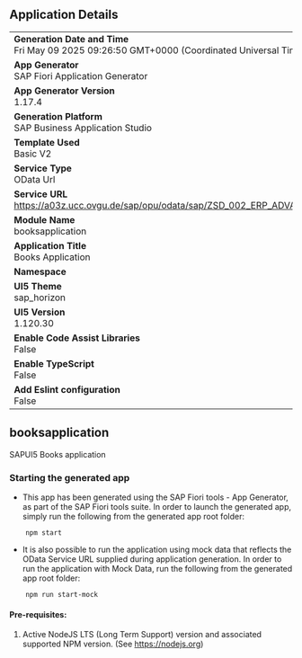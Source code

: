 ## Application Details
|               |
| ------------- |
|**Generation Date and Time**<br>Fri May 09 2025 09:26:50 GMT+0000 (Coordinated Universal Time)|
|**App Generator**<br>SAP Fiori Application Generator|
|**App Generator Version**<br>1.17.4|
|**Generation Platform**<br>SAP Business Application Studio|
|**Template Used**<br>Basic V2|
|**Service Type**<br>OData Url|
|**Service URL**<br>https://a03z.ucc.ovgu.de/sap/opu/odata/sap/ZSD_002_ERP_ADVANCED_BOOKS_SRV/|
|**Module Name**<br>booksapplication|
|**Application Title**<br>Books Application|
|**Namespace**<br>|
|**UI5 Theme**<br>sap_horizon|
|**UI5 Version**<br>1.120.30|
|**Enable Code Assist Libraries**<br>False|
|**Enable TypeScript**<br>False|
|**Add Eslint configuration**<br>False|

## booksapplication

SAPUI5 Books application

### Starting the generated app

-   This app has been generated using the SAP Fiori tools - App Generator, as part of the SAP Fiori tools suite.  In order to launch the generated app, simply run the following from the generated app root folder:

```
    npm start
```

- It is also possible to run the application using mock data that reflects the OData Service URL supplied during application generation.  In order to run the application with Mock Data, run the following from the generated app root folder:

```
    npm run start-mock
```

#### Pre-requisites:

1. Active NodeJS LTS (Long Term Support) version and associated supported NPM version.  (See https://nodejs.org)


